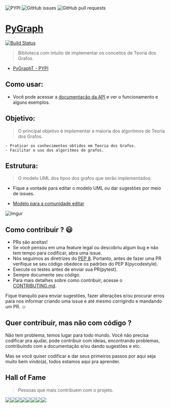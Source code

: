 ![PYPI](https://img.shields.io/pypi/v/PyGraphT?style=for-the-badge)
![GitHub issues](https://img.shields.io/github/issues/Rickecr/PyGraph?style=for-the-badge)
![GitHub pull requests](https://img.shields.io/github/issues-pr/Rickecr/PyGraph?style=for-the-badge)

# [PyGraph](https://rickecr.github.io/PyGraph/)
[![Build Status](https://travis-ci.org/Rickecr/PyGraph.svg?branch=master)](https://travis-ci.org/Rickecr/PyGraph)
> Biblioteca com intuito de implementar os conceitos de Teoria dos Grafos.

- [PyGraphT - PYPI](https://pypi.org/project/PyGraphT/)

## Como usar:

- Você pode acessar a [documentação da API](https://rickecr.github.io/PyGraph/) e ver o funcionamento e alguns exemplos.

## Objetivo:
> O principal objetivo é implementar a maioria dos algoritmos de Teoria dos Grafos.

    - Praticar os conhecimentos obtidos em Teoria dos Grafos.
    - Facilitar o uso dos algoritmos de grafos.

## Estrutura:
> O modelo UML dos tipos dos grafos que serão implementados:

- Fique a vontade para editar o modelo UML ou dar sugestões por meio de issues.

- [Modelo para a comunidade editar](https://www.lucidchart.com/invitations/accept/ac0a364a-2154-4e72-a333-4c9f2cc71629)

![Imgur](https://i.imgur.com/LB8yW6f.png)

## Como contribuir ? :smiley:

- PRs são aceitas!
- Se você pensou em uma feature legal ou descobriu algum bug e não tem tempo para codificar, abra uma issue.
- Nós seguimos as diretrizes do [PEP 8](https://www.python.org/dev/peps/pep-0008/). Portanto, antes de fazer uma PR verifique se seu código obedece os padrões do PEP 8(pycodestyle).
- Execute os testes antes de enviar sua PR(pytest).
- Sempre documente seu código.
- Para mais detalhes sobre como contribuir, acesse o [CONTRIBUTING.md](CONTRIBUTING.md).

Fique tranquilo para enviar sugestões, fazer alterações e/ou procurar erros para nos informar criando uma issue e até mesmo corrigindo e mandando um PR. :relaxed:

## Quer contribuir, mas não com código ?

Não tem problema, temos lugar para todo mundo. Você não precisa codificar pra ajudar, pode contribuir com ideias, encontrando problemas, contribuindo com a documentação e/ou dando sugestões e etc.

Mas se você quiser codificar e dar seus primeiros passos por aqui seja muito bem vindo(a), todos estamos aqui pra aprender.

## Hall of Fame
> Pessoas que mais contribuem com o projeto.

[![](https://sourcerer.io/fame/Rickecr/Rickecr/PyGraph/images/0)](https://sourcerer.io/fame/Rickecr/Rickecr/PyGraph/links/0)[![](https://sourcerer.io/fame/Rickecr/Rickecr/PyGraph/images/1)](https://sourcerer.io/fame/Rickecr/Rickecr/PyGraph/links/1)[![](https://sourcerer.io/fame/Rickecr/Rickecr/PyGraph/images/2)](https://sourcerer.io/fame/Rickecr/Rickecr/PyGraph/links/2)[![](https://sourcerer.io/fame/Rickecr/Rickecr/PyGraph/images/3)](https://sourcerer.io/fame/Rickecr/Rickecr/PyGraph/links/3)[![](https://sourcerer.io/fame/Rickecr/Rickecr/PyGraph/images/4)](https://sourcerer.io/fame/Rickecr/Rickecr/PyGraph/links/4)[![](https://sourcerer.io/fame/Rickecr/Rickecr/PyGraph/images/5)](https://sourcerer.io/fame/Rickecr/Rickecr/PyGraph/links/5)[![](https://sourcerer.io/fame/Rickecr/Rickecr/PyGraph/images/6)](https://sourcerer.io/fame/Rickecr/Rickecr/PyGraph/links/6)[![](https://sourcerer.io/fame/Rickecr/Rickecr/PyGraph/images/7)](https://sourcerer.io/fame/Rickecr/Rickecr/PyGraph/links/7)
